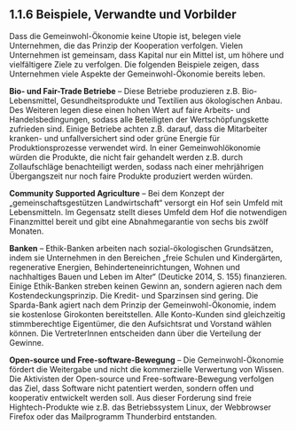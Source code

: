 ## 1.1.6 Beispiele, Verwandte und Vorbilder

Dass die Gemeinwohl-Ökonomie keine Utopie ist, belegen viele Unternehmen, die das Prinzip der Kooperation verfolgen. Vielen Unternehmen ist gemeinsam, dass Kapital nur ein Mittel ist, um höhere und vielfältigere Ziele zu verfolgen. Die folgenden Beispiele zeigen, dass Unternehmen viele Aspekte der Gemeinwohl-Ökonomie bereits leben.

**Bio- und Fair-Trade Betriebe** – Diese Betriebe produzieren z.B. Bio-Lebensmittel, Gesundheitsprodukte und Textilien aus ökologischen Anbau. Des Weiteren legen diese einen hohen Wert auf faire Arbeits- und Handelsbedingungen, sodass alle Beteiligten der Wertschöpfungskette zufrieden sind. Einige Betriebe achten z.B. darauf, dass die Mitarbeiter kranken- und unfallversichert sind oder grüne Energie für Produktionsprozesse verwendet wird. In einer Gemeinwohlökonomie würden die Produkte, die nicht fair gehandelt werden z.B. durch Zollaufschläge benachteiligt werden, sodass nach einer mehrjährigen Übergangszeit nur noch faire Produkte produziert werden würden.

**Community Supported Agriculture** – Bei dem Konzept der „gemeinschaftsgestützen Landwirtschaft“ versorgt ein Hof sein Umfeld mit Lebensmitteln. Im Gegensatz stellt dieses Umfeld dem Hof die notwendigen Finanzmittel bereit und gibt eine Abnahmegarantie von sechs bis zwölf Monaten.

**Banken** – Ethik-Banken arbeiten nach sozial-ökologischen Grundsätzen, indem sie Unternehmen in den Bereichen „freie Schulen und Kindergärten, regenerative Energien, Behinderteneinrichtungen, Wohnen und nachhaltiges Bauen und Leben im Alter“ (Deuticke 2014, S. 155) finanzieren.  Einige Ethik-Banken streben keinen Gewinn an, sondern agieren nach dem Kostendeckungsprinzip. Die Kredit- und Sparzinsen sind gering. Die Sparda-Bank agiert nach dem Prinzip der Gemeinwohl-Ökonomie, indem sie kostenlose Girokonten bereitstellen. Alle Konto-Kunden sind gleichzeitig stimmberechtige Eigentümer, die den Aufsichtsrat und Vorstand wählen können. Die VertreterInnen entscheiden dann über die Verteilung der Gewinne.

**Open-source und Free-software-Bewegung** – Die Gemeinwohl-Ökonomie fördert die Weitergabe und nicht die kommerzielle Verwertung von Wissen. Die Aktivisten der Open-source und Free-software-Bewegung verfolgen das Ziel, dass Software nicht patentiert werden, sondern offen und kooperativ entwickelt werden soll.  Aus dieser Forderung sind freie Hightech-Produkte wie z.B. das Betriebssystem Linux, der Webbrowser Firefox oder das Mailprogramm Thunderbird entstanden.
